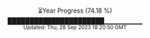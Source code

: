 <p align="center">
⏳Year Progress (74.18 %) <br>
██████████████████████▁▁▁▁▁▁▁▁ <br>
<sub>Updated: Thu, 28 Sep 2023 18:20:50 GMT</sub>
</p>

